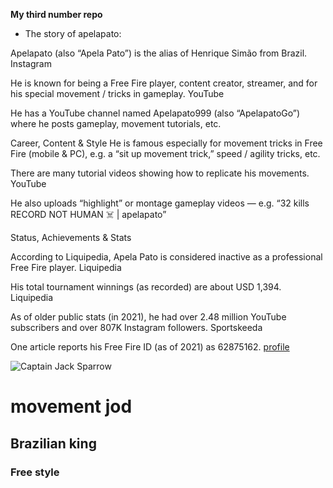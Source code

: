 **My third number repo**
- The story of apelapato:

Apelapato (also “Apela Pato”) is the alias of Henrique Simão from Brazil. 
Instagram

He is known for being a Free Fire player, content creator, streamer, and for his special movement / tricks in gameplay. 
YouTube

He has a YouTube channel named Apelapato999 (also “ApelapatoGo”) where he posts gameplay, movement tutorials, etc. 

Career, Content & Style
He is famous especially for movement tricks in Free Fire (mobile & PC), e.g. a “sit up movement trick,” speed / agility tricks, etc. 

There are many tutorial videos showing how to replicate his movements. 
YouTube


He also uploads “highlight” or montage gameplay videos — e.g. “32 kills RECORD NOT HUMAN ☠️ | apelapato” 

Status, Achievements & Stats

According to Liquipedia, Apela Pato is considered inactive as a professional Free Fire player. 
Liquipedia

His total tournament winnings (as recorded) are about USD 1,394. 
Liquipedia

As of older public stats (in 2021), he had over 2.48 million YouTube subscribers and over 807K Instagram followers. 
Sportskeeda

One article reports his Free Fire ID (as of 2021) as 62875162.
[profile](https://github.com/milonhossain2025/Desert-Eagle)

![Captain Jack Sparrow](https://upload.wikimedia.org/wikipedia/en/2/26/JohnnyDeppPirates.jpg)

# movement jod
## Brazilian king
### Free style